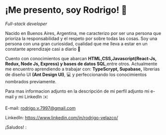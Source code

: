 # ¡Me presento, soy Rodrigo! 💪
  _Full-stack developer_

Nacido en Buenos Aires, Argentina, me caracterizo por ser una persona que prioriza la responsabilidad y el respeto por sobre todas las cosas.
Soy una persona con una gran curiosidad, cualidad que me lleva a estar en un constante aprendizaje casi a diario 🧠

Cuento con conocimientos que abarcan **HTML,CSS,Javascript(React-Js, Redux, Node Js, Express) y bases de datos SQL**,entre otros. 
Actualmente me encuentro aprendiendo a trabajar con: **TypeScrypt, Supabase,** librerias de diseño UI **(Ant Design UI)**, 💻
y perfeccionando los conocimientos nombrados previamente.

Para mas informacion adjunto en la descripción de mi perfil adjunto mi e-mail y mi LinkedIn ✉️


E-mail: rodrigo.v.7997@gmail.com 

LinkedIn: https://www.linkedin.com/in/rodrigo-velazco/

¡Saludos! :





